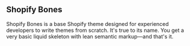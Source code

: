 ## Shopify Bones

Shopify Bones is a base Shopify theme designed for experienced developers to write themes from scratch. It's true to its name. You get a very basic liquid skeleton with lean semantic markup—and that's it.


